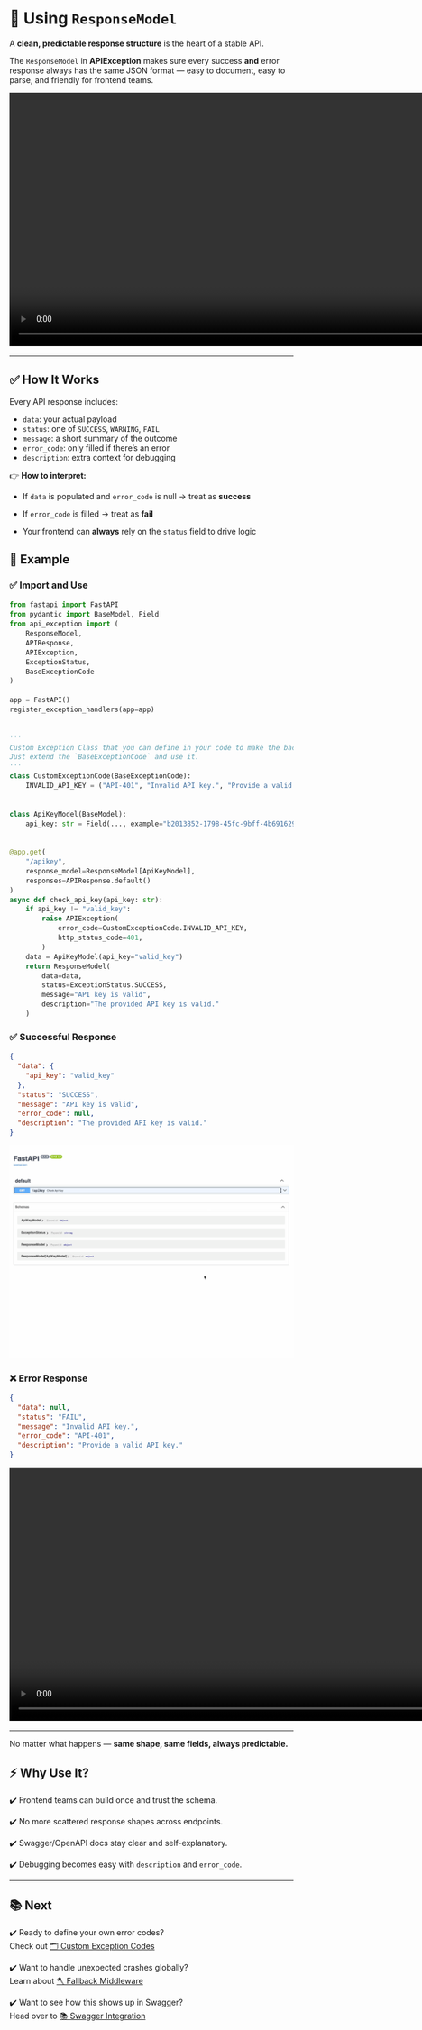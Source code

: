 # 🧩 Using `ResponseModel`

A **clean, predictable response structure** is the heart of a stable API.

The `ResponseModel` in **APIException** makes sure every success **and** error response always has the same JSON format — easy to document, easy to parse, and friendly for frontend teams.



<video autoplay loop muted playsinline width="900">
  <source src="../apiexception-responseModel.mp4" type="video/mp4">
</video>


---

## ✅ How It Works

Every API response includes:

- `data`: your actual payload  
- `status`: one of `SUCCESS`, `WARNING`, `FAIL`  
- `message`: a short summary of the outcome  
- `error_code`: only filled if there’s an error  
- `description`: extra context for debugging

👉 **How to interpret:**

- If `data` is populated and `error_code` is null → treat as **success**

- If `error_code` is filled → treat as **fail**

- Your frontend can **always** rely on the `status` field to drive logic


## 📌 Example

### ✅ Import and Use

```python
from fastapi import FastAPI
from pydantic import BaseModel, Field
from api_exception import (
    ResponseModel,
    APIResponse,
    APIException,
    ExceptionStatus,
    BaseExceptionCode
)

app = FastAPI()
register_exception_handlers(app=app)


'''
Custom Exception Class that you can define in your code to make the backend responses look more standardized.
Just extend the `BaseExceptionCode` and use it. 
'''
class CustomExceptionCode(BaseExceptionCode):
    INVALID_API_KEY = ("API-401", "Invalid API key.", "Provide a valid API key.")


class ApiKeyModel(BaseModel):
    api_key: str = Field(..., example="b2013852-1798-45fc-9bff-4b6916290f5b", description="Api Key.")


@app.get(
    "/apikey",
    response_model=ResponseModel[ApiKeyModel],
    responses=APIResponse.default()
)
async def check_api_key(api_key: str):
    if api_key != "valid_key":
        raise APIException(
            error_code=CustomExceptionCode.INVALID_API_KEY,
            http_status_code=401,
        )
    data = ApiKeyModel(api_key="valid_key")
    return ResponseModel(
        data=data,
        status=ExceptionStatus.SUCCESS,
        message="API key is valid",
        description="The provided API key is valid."
    )

```
### ✅ Successful Response

```json
{
  "data": {
    "api_key": "valid_key"
  },
  "status": "SUCCESS",
  "message": "API key is valid",
  "error_code": null,
  "description": "The provided API key is valid."
}
```

![successful_response.gif](apiexception-responseModelValidKey.gif)


### ❌ Error Response

```json
{
  "data": null,
  "status": "FAIL",
  "message": "Invalid API key.",
  "error_code": "API-401",
  "description": "Provide a valid API key."
}
```


<video autoplay loop muted playsinline width="900">
  <source src="../apiexception-responseModelInvalidKey.mp4" type="video/mp4">
</video>



---

No matter what happens — **same shape, same fields, always predictable.**

## ⚡ Why Use It?

✔️ Frontend teams can build once and trust the schema.

✔️ No more scattered response shapes across endpoints.

✔️ Swagger/OpenAPI docs stay clear and self-explanatory.

✔️ Debugging becomes easy with `description` and `error_code`.

---
## 📚 Next

✔️ Ready to define your own error codes?  
Check out [🗂️ Custom Exception Codes](custom_codes.md)

✔️ Want to handle unexpected crashes globally?  
Learn about [🪓 Fallback Middleware](fallback.md)

✔️ Want to see how this shows up in Swagger?  
Head over to [📚 Swagger Integration](../advanced/swagger.md)

